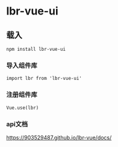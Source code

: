 # lbr-vue-ui

## 载入
```
npm install lbr-vue-ui
```

### 导入组件库
```
import lbr from 'lbr-vue-ui'
```

### 注册组件库
```
Vue.use(lbr)
```

### api文档

https://903529487.github.io/lbr-vue/docs/